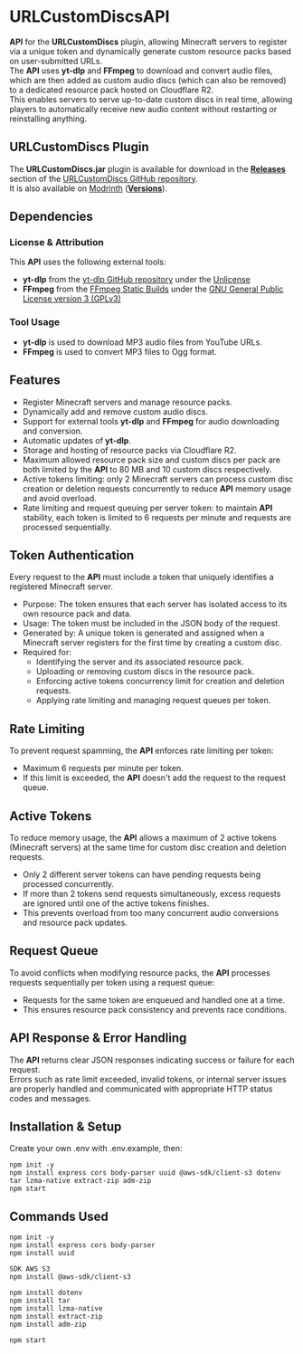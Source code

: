# URLCustomDiscsAPI
**API** for the **URLCustomDiscs** plugin, allowing Minecraft servers to register via a unique token and dynamically generate custom resource packs based on user-submitted URLs.\
The **API** uses **yt-dlp** and **FFmpeg** to download and convert audio files, which are then added as custom audio discs (which can also be removed) to a dedicated resource pack hosted on Cloudflare R2.\
This enables servers to serve up-to-date custom discs in real time, allowing players to automatically receive new audio content without restarting or reinstalling anything.

## URLCustomDiscs Plugin
The **URLCustomDiscs.jar** plugin is available for download in the [**Releases**](https://github.com/TheoDgb/URLCustomDiscs/releases) section of the [URLCustomDiscs GitHub repository](https://github.com/TheoDgb/URLCustomDiscs).\
It is also available on [Modrinth](https://modrinth.com/plugin/url-custom-discs) ([**Versions**](https://modrinth.com/plugin/url-custom-discs/versions)).

## Dependencies
### License & Attribution
This **API** uses the following external tools:
- **yt-dlp** from the [yt-dlp GitHub repository](https://github.com/yt-dlp/yt-dlp) under the [Unlicense](https://github.com/yt-dlp/yt-dlp/blob/master/LICENSE)
- **FFmpeg** from the [FFmpeg Static Builds](https://johnvansickle.com/ffmpeg/) under the [GNU General Public License version 3 (GPLv3)](https://www.gnu.org/licenses/gpl-3.0.html)
### Tool Usage
- **yt-dlp** is used to download MP3 audio files from YouTube URLs.
- **FFmpeg** is used to convert MP3 files to Ogg format.

## Features
- Register Minecraft servers and manage resource packs.
- Dynamically add and remove custom audio discs.
- Support for external tools **yt-dlp** and **FFmpeg** for audio downloading and conversion.
- Automatic updates of **yt-dlp**.
- Storage and hosting of resource packs via Cloudflare R2.
- Maximum allowed resource pack size and custom discs per pack are both limited by the **API** to 80 MB and 10 custom discs respectively.
- Active tokens limiting: only 2 Minecraft servers can process custom disc creation or deletion requests concurrently to reduce **API** memory usage and avoid overload.
- Rate limiting and request queuing per server token: to maintain **API** stability, each token is limited to 6 requests per minute and requests are processed sequentially.

## Token Authentication
Every request to the **API** must include a token that uniquely identifies a registered Minecraft server.
- Purpose: The token ensures that each server has isolated access to its own resource pack and data.
- Usage: The token must be included in the JSON body of the request.
- Generated by: A unique token is generated and assigned when a Minecraft server registers for the first time by creating a custom disc.
- Required for:
  - Identifying the server and its associated resource pack.
  - Uploading or removing custom discs in the resource pack.
  - Enforcing active tokens concurrency limit for creation and deletion requests.
  - Applying rate limiting and managing request queues per token.

## Rate Limiting
To prevent request spamming, the **API** enforces rate limiting per token:
- Maximum 6 requests per minute per token.
- If this limit is exceeded, the **API** doesn't add the request to the request queue.

## Active Tokens
To reduce memory usage, the **API** allows a maximum of 2 active tokens (Minecraft servers) at the same time for custom disc creation and deletion requests.
- Only 2 different server tokens can have pending requests being processed concurrently.
- If more than 2 tokens send requests simultaneously, excess requests are ignored until one of the active tokens finishes.
- This prevents overload from too many concurrent audio conversions and resource pack updates.

## Request Queue
To avoid conflicts when modifying resource packs, the **API** processes requests sequentially per token using a request queue:
- Requests for the same token are enqueued and handled one at a time.
- This ensures resource pack consistency and prevents race conditions.

## API Response & Error Handling
The **API** returns clear JSON responses indicating success or failure for each request.\
Errors such as rate limit exceeded, invalid tokens, or internal server issues are properly handled and communicated with appropriate HTTP status codes and messages.

## Installation & Setup
Create your own .env with .env.example, then:
```
npm init -y
npm install express cors body-parser uuid @aws-sdk/client-s3 dotenv tar lzma-native extract-zip adm-zip
npm start
```

## Commands Used
```
npm init -y
npm install express cors body-parser
npm install uuid

SDK AWS S3
npm install @aws-sdk/client-s3

npm install dotenv
npm install tar
npm install lzma-native
npm install extract-zip
npm install adm-zip

npm start
```